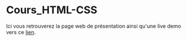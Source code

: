 # Cours_HTML-CSS

Ici vous retrouverez la page web de présentation ainsi qu'une live demo vers ce <a href="www.theglitchers.com">lien</a>.
